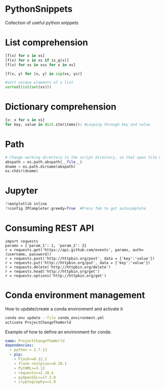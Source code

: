 # PythonSnippets
Collection of useful python snippets

# List comprehension
```python
[f(x) for x in xs]
[f(x) for x in xs if is_g(x)]
[f(x) for xs in xss for x in xs]

[f(x, y) for (x, y) in zip(xs, ys)]

#sort unique elements of a list
sorted(list(set(xs)))
```
# Dictionary comprehension
```python
{x: x for x in xs}
for key, value in dict.iteritems(): #Looping through key and value
```
# Path
```python
# Change working directory to the script directory, so that open file will work with relative path
abspath = os.path.abspath(__file__)
dname = os.path.dirname(abspath)
os.chdir(dname)
```

# Jupyter
```python
!%matplotlib inline
!%config IPCompleter.greedy=True  #Press Tab to get autocomplete
```

# Consuming REST API
```
import requests
params = {'param_1': 1, 'param_2': 2}
r = requests.get('https://api.github.com/events', params, auth=(username, password))
r = requests.post('http://httpbin.org/post', data = {'key':'value'})
r = requests.put('http://httpbin.org/put', data = {'key':'value'})
r = requests.delete('http://httpbin.org/delete')
r = requests.head('http://httpbin.org/get')
r = requests.options('http://httpbin.org/get')
```
# Conda environment management
How to update/create a conda environment and activate it
```bash
conda env update --file conda_environment.yml
activate ProjectChangeTheWorld
```
Example of how to define an environment for conda:
```yaml
name: ProjectChangeTheWorld
dependencies:
  - python = 2.7.13
  - pip:
    - Flask>=0.12.2
    - flask-restplus>=0.10.1
    - PyYAML>=3.12
    - requests>=2.18.4
    - pyOpenSSL>=17.3.0
    - cryptography==1.9
```
